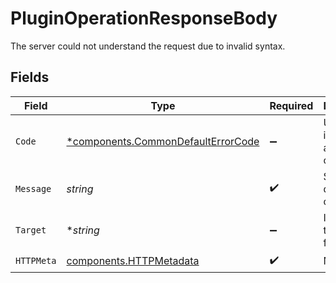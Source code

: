 # PluginOperationResponseBody

The server could not understand the request due to invalid syntax.


## Fields

| Field                                                                                   | Type                                                                                    | Required                                                                                | Description                                                                             | Example                                                                                 |
| --------------------------------------------------------------------------------------- | --------------------------------------------------------------------------------------- | --------------------------------------------------------------------------------------- | --------------------------------------------------------------------------------------- | --------------------------------------------------------------------------------------- |
| `Code`                                                                                  | [*components.CommonDefaultErrorCode](../../models/components/commondefaulterrorcode.md) | :heavy_minus_sign:                                                                      | Uniquely identifies an error condition.                                                 |                                                                                         |
| `Message`                                                                               | *string*                                                                                | :heavy_check_mark:                                                                      | Supporting description of the error                                                     | Error has occurred.                                                                     |
| `Target`                                                                                | **string*                                                                               | :heavy_minus_sign:                                                                      | Indicates the invalid field                                                             |                                                                                         |
| `HTTPMeta`                                                                              | [components.HTTPMetadata](../../models/components/httpmetadata.md)                      | :heavy_check_mark:                                                                      | N/A                                                                                     |                                                                                         |